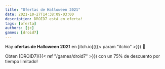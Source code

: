 ```yaml
---
title: "Ofertas de Halloween 2021"
date: 2021-10-27T14:38:09-03:00
description: DROID7 está en oferta!
tags: [oferta]
authors: [jc]
games: [droid7]
---
```


Hay **ofertas de Halloween 2021** en [itch.io]({{< param "itchio" >}}) 🎃

Obten [DROID7]({{< ref "/games/droid7" >}}) con un 75% de descuento por tiempo limitado!
